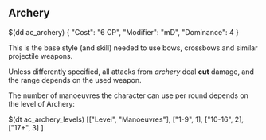 ## Archery

$(dd ac_archery)
{
   "Cost": "6 CP",
   "Modifier": "mD",
   "Dominance": 4
}

This is the base style (and skill) needed to use bows, crossbows and similar projectile
weapons.

Unless differently specified, all attacks from *archery* deal __cut__ damage,
and the range depends on the used weapon.

The number of manoeuvres the character can use per round depends on the level of Archery:

$(dt ac_archery_levels)
[["Level", "Manoeuvres"],
["1-9", 1],
["10-16", 2],
["17+", 3]
]

